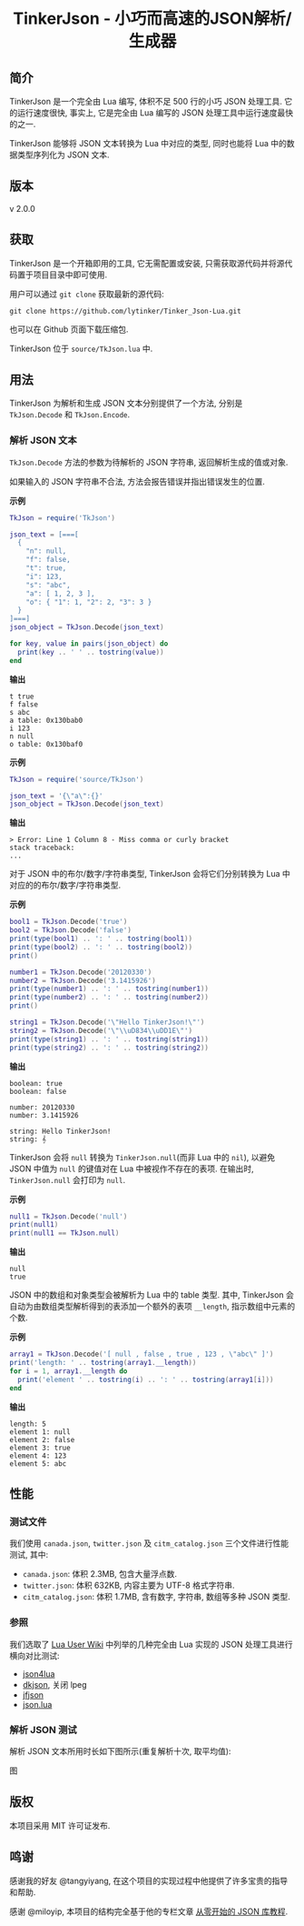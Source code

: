 <h1 align="center">TinkerJson - 小巧而高速的JSON解析/生成器</h1>

## 简介

TinkerJson 是一个完全由 Lua 编写, 体积不足 500 行的小巧 JSON 处理工具. 它的运行速度很快, 事实上, 它是完全由 Lua 编写的 JSON 处理工具中运行速度最快的之一.

TinkerJson 能够将 JSON 文本转换为 Lua 中对应的类型, 同时也能将 Lua 中的数据类型序列化为 JSON 文本.

## 版本

v 2.0.0

<!-- ## 特性 -->

## 获取

TinkerJson 是一个开箱即用的工具, 它无需配置或安装, 只需获取源代码并将源代码置于项目目录中即可使用.

用户可以通过 `git clone` 获取最新的源代码:

```shell
git clone https://github.com/lytinker/Tinker_Json-Lua.git
```

也可以在 Github 页面下载压缩包.

TinkerJson 位于 `source/TkJson.lua` 中.

<!-- ## 安装 -->

<!-- ## 依赖 -->

## 用法

TinkerJson 为解析和生成 JSON 文本分别提供了一个方法, 分别是 `TkJson.Decode` 和 `TkJson.Encode`.

### 解析 JSON 文本

`TkJson.Decode` 方法的参数为待解析的 JSON 字符串, 返回解析生成的值或对象.

如果输入的 JSON 字符串不合法, 方法会报告错误并指出错误发生的位置.

**示例**

```lua
TkJson = require('TkJson')

json_text = [===[
  {
    "n": null,
    "f": false,
    "t": true,
    "i": 123,
    "s": "abc",
    "a": [ 1, 2, 3 ],
    "o": { "1": 1, "2": 2, "3": 3 }
  }
]===]
json_object = TkJson.Decode(json_text)

for key, value in pairs(json_object) do
  print(key .. ' ' .. tostring(value))
end
```

**输出**

```
t true
f false
s abc
a table: 0x130bab0
i 123
n null
o table: 0x130baf0
```

**示例**

```lua
TkJson = require('source/TkJson')

json_text = '{\"a\":{}'
json_object = TkJson.Decode(json_text)
```

**输出**

```
> Error: Line 1 Column 8 - Miss comma or curly bracket
stack traceback:
...
```

对于 JSON 中的布尔/数字/字符串类型, TinkerJson 会将它们分别转换为 Lua 中对应的的布尔/数字/字符串类型.

**示例**

```lua
bool1 = TkJson.Decode('true')
bool2 = TkJson.Decode('false')
print(type(bool1) .. ': ' .. tostring(bool1))
print(type(bool2) .. ': ' .. tostring(bool2))
print()

number1 = TkJson.Decode('20120330')
number2 = TkJson.Decode('3.1415926')
print(type(number1) .. ': ' .. tostring(number1))
print(type(number2) .. ': ' .. tostring(number2))
print()

string1 = TkJson.Decode('\"Hello TinkerJson!\"')
string2 = TkJson.Decode('\"\\uD834\\uDD1E\"')
print(type(string1) .. ': ' .. tostring(string1))
print(type(string2) .. ': ' .. tostring(string2))
```

**输出**

```
boolean: true
boolean: false

number: 20120330
number: 3.1415926

string: Hello TinkerJson!
string: 𝄞
```

TinkerJson 会将 `null` 转换为 `TinkerJson.null`(而非 Lua 中的 `nil`), 以避免 JSON 中值为 `null` 的键值对在 Lua 中被视作不存在的表项. 在输出时, `TinkerJson.null` 会打印为 `null`.

**示例**

```lua
null1 = TkJson.Decode('null')
print(null1)
print(null1 == TkJson.null)
```

**输出**

```
null
true
```

JSON 中的数组和对象类型会被解析为 Lua 中的 table 类型. 其中, TinkerJson 会自动为由数组类型解析得到的表添加一个额外的表项 `__length`, 指示数组中元素的个数.

**示例**

```lua
array1 = TkJson.Decode('[ null , false , true , 123 , \"abc\" ]')
print('length: ' .. tostring(array1.__length))
for i = 1, array1.__length do
  print('element ' .. tostring(i) .. ': ' .. tostring(array1[i]))
end
```

**输出**

```
length: 5
element 1: null
element 2: false
element 3: true
element 4: 123
element 5: abc
```

## 性能

### 测试文件

我们使用 `canada.json`, `twitter.json` 及 `citm_catalog.json` 三个文件进行性能测试, 其中:

* `canada.json`: 体积 2.3MB, 包含大量浮点数.
* `twitter.json`: 体积 632KB, 内容主要为 UTF-8 格式字符串.
* `citm_catalog.json`: 体积 1.7MB, 含有数字, 字符串, 数组等多种 JSON 类型.

### 参照

我们选取了 [Lua User Wiki](http://lua-users.org/wiki/JsonModules) 中列举的几种完全由 Lua 实现的 JSON 处理工具进行横向对比测试: 

* [json4lua](https://github.com/craigmj/json4lua)
* [dkjson](http://dkolf.de/src/dkjson-lua.fsl/home), 关闭 lpeg
* [jfjson](http://regex.info/blog/lua/json)
* [json.lua](https://github.com/rxi/json.lua)

### 解析 JSON 测试

解析 JSON 文本所用时长如下图所示(重复解析十次, 取平均值):

图

## 版权

本项目采用 MIT 许可证发布.

## 鸣谢

感谢我的好友 @tangyiyang, 在这个项目的实现过程中他提供了许多宝贵的指导和帮助.

感谢 @miloyip, 本项目的结构完全基于他的专栏文章 [从零开始的 JSON 库教程](https://zhuanlan.zhihu.com/json-tutorial).